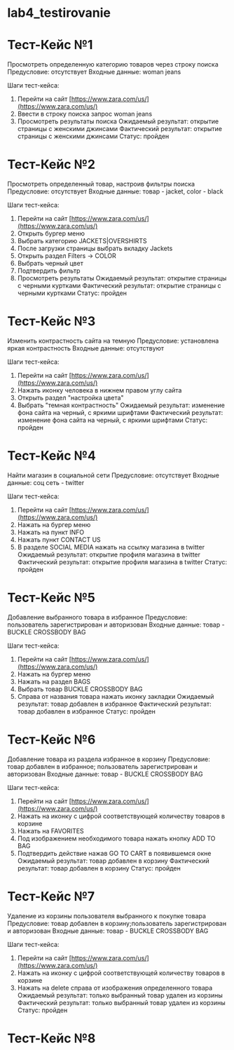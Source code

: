 # lab4_testirovanie
# Тест-Кейс №1

Просмотреть определенную категорию товаров через строку поиска
Предусловие: отсутствует
Входные данные: woman jeans

Шаги тест-кейса:
1. Перейти на сайт [https://www.zara.com/us/](https://www.zara.com/us/)
2. Ввести в строку поиска запрос woman jeans
3. Просмотреть результаты поиска
Ожидаемый результат: открытие страницы с женскими джинсами 
Фактический результат: открытие страницы с женскими джинсами
Статус: пройден

# Тест-Кейс №2

Просмотреть определенный товар, настроив фильтры поиска
Предусловие: отсутствует
Входные данные: товар - jacket, color - black

Шаги тест-кейса:
1. Перейти на сайт [https://www.zara.com/us/](https://www.zara.com/us/)
2. Открыть бургер меню
3. Выбрать категорию JACKETS|OVERSHIRTS
4. После загрузки страницы выбрать вкладку Jackets
5. Открыть раздел Filters -> COLOR
6. Выбрать черный цвет 
7. Подтвердить фильтр
8. Просмотреть результаты
Ожидаемый результат: открытие страницы с черными куртками 
Фактический результат: открытие страницы с черными куртками 
Статус: пройден

# Тест-Кейс №3

Изменить контрастность сайта на темную
Предусловие: установлена яркая контрастность
Входные данные: отсутствуют

Шаги тест-кейса:
1. Перейти на сайт [https://www.zara.com/us/](https://www.zara.com/us/)
2. Нажать иконку человека в нижнем правом углу сайта
3. Открыть раздел "настройка цвета"
4. Выбрать "темная контрастность"
Ожидаемый результат: изменение фона сайта на черный, с яркими шрифтами
Фактический результат: изменение фона сайта на черный, с яркими шрифтами
Статус: пройден

# Тест-Кейс №4

Найти магазин в социальной сети
Предусловие: отсутствует
Входные данные: соц сеть - twitter

Шаги тест-кейса:
1. Перейти на сайт [https://www.zara.com/us/](https://www.zara.com/us/)
2. Нажать на бургер меню
3. Нажать на пункт INFO
4. Нажать пункт CONTACT US
5. В разделе SOCIAL MEDIA нажать на ссылку магазина в twitter
Ожидаемый результат: открытие профиля магазина в twitter
Фактический результат: открытие профиля магазина в twitter
Статус: пройден

# Тест-Кейс №5

Добавление выбранного товара в избранное
Предусловие: пользователь зарегистрирован и авторизован 
Входные данные: товар - BUCKLE CROSSBODY BAG

Шаги тест-кейса:
1. Перейти на сайт [https://www.zara.com/us/](https://www.zara.com/us/)
2. Нажать на бургер меню
3. Нажать на раздел BAGS
4. Выбрать товар BUCKLE CROSSBODY BAG
5. Справа от названия товара нажать иконку закладки
Ожидаемый результат: товар добавлен в избранное 
Фактический результат: товар добавлен в избранное
Статус: пройден

# Тест-Кейс №6
Добавление товара из раздела избранное в корзину
Предусловие: товар добавлен в избранное; пользователь зарегистрирован и авторизован 
Входные данные: товар - BUCKLE CROSSBODY BAG

Шаги тест-кейса:
1. Перейти на сайт [https://www.zara.com/us/](https://www.zara.com/us/)
2. Нажать на иконку с цифрой соответствующей количеству товаров в корзине
3. Нажать на FAVORITES
4. Под изображением необходимого товара нажать кнопку ADD TO BAG
5. Подтвердить действие нажав GO TO CART в появившемся окне
Ожидаемый результат: товар добавлен в корзину
Фактический результат: товар добавлен в корзину
Статус: пройден

# Тест-Кейс №7
Удаление из корзины пользователя выбранного к покупке товара
Предусловие: товар добавлен в корзину;пользователь зарегистрирован и авторизован 
Входные данные: товар - BUCKLE CROSSBODY BAG

Шаги тест-кейса:
1. Перейти на сайт [https://www.zara.com/us/](https://www.zara.com/us/)
2. Нажать на иконку с цифрой соответствующей количеству товаров в корзине
3. Нажать на  delete справа от изображения определенного товара
Ожидаемый результат: только выбранный товар удален из корзины
Фактический результат: только выбранный товар удален из корзины
Статус: пройден

# Тест-Кейс №8
